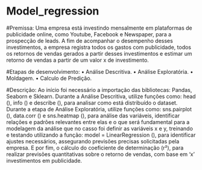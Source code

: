# Model_regression

#Premissa:
Uma empresa está investindo mensalmente em plataformas de publicidade online, como Youtube, Facebook e Newspaper, para a prospecção de leads. A fim de acompanhar o desempenho desses investimentos, a empresa registra todos os gastos com publicidade, todos os retornos de vendas gerados a partir desses investimentos e estimar um retorno de vendas a partir de um valor x de investimento.

#Etapas de desenvolvimento:
•	Análise Descritiva.
•	Análise Exploratória.
•	Moldagem.
•	Calculo de Predição.

#Descrição:
Ao início foi necessário a importação das bibliotecas: Pandas, Seaborn e Sklearn. Durante a Análise Descritiva, utilize funções como: head (), info () e describe (), para analisar como está distribuído o dataset. Durante a etapa de Análise Exploratória, utilize funções como: sns.pairplot (), data.corr () e sns.heatmap (), para análise das variáveis, identificar relações e padrões relevantes entre elas e o que será fundamental para a modelagem da análise que no casso foi definir as variáveis x e y, treinando e testando utilizando a função: model = LinearRegression (), para identificar ajustes necessários, assegurando previsões precisas solicitadas pela empresa. E por fim, o cálculo do coeficiente de determinação (r²), para realizar previsões quantitativas sobre o retorno de vendas, com base em ‘x’ investimentos em publicidade.
